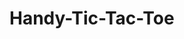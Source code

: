 # Handy-Tic-Tac-Toe
<!--
This project implements a Tic Tac Toe game where the user interacts with the game board using hand gestures captured by a webcam. The game uses MediaPipe for hand tracking and OpenCV for image processing. The game alternates turns between the player and a simple AI, which uses a basic strategy to determine its moves.

## Project Structure

1. **Video Capture and Frame Processing**
    - Opening the webcam
    - Processing video frames
    - Displaying messages on the frame

2. **Game Mechanics**
    - Initializing the game board
    - Drawing the Tic Tac Toe grid and marks
    - Checking win conditions and draws
    - Handling player and computer moves

3. **Hand Gesture Recognition**
    - Using MediaPipe for hand landmark detection
    - Mapping hand gestures to game actions

4. **User Interface**
    - Displaying player name input
    - Managing game state transitions

## Video Capture and Frame Processing

### Opening the Webcam

The webcam is opened using OpenCV to capture real-time video frames for the game.

### Processing Video Frames

Frames are processed to include the Tic Tac Toe grid and user gestures.

### Displaying Messages

Messages such as game results are displayed on the video frame using OpenCV.

## Game Mechanics

### Initializing the Game Board

The game board is initialized with empty cells, and the turn is set to the player.

### Drawing the Tic Tac Toe Grid and Marks

The grid is drawn on the frame, and marks (X or O) are placed based on player and computer moves.

### Checking Win Conditions and Draws

The game checks for win conditions and draws by evaluating the board state after each move.

### Handling Player and Computer Moves

Player moves are detected via hand gestures, and the computer makes moves using a basic strategy.

## Hand Gesture Recognition

### Using MediaPipe for Hand Landmark Detection

MediaPipe is used to detect hand landmarks and track the index finger to determine the cell being pointed at.

### Mapping Hand Gestures to Game Actions

The position of the index finger is mapped to the Tic Tac Toe grid to make moves in the game.

## User Interface

### Displaying Player Name Input

The user is prompted to enter their name before starting the game.

### Managing Game State Transitions

The game handles transitions between player and computer turns, as well as game resets after a win or draw.

## Functions Overview

### Open_Video_Frame()

Opens the webcam for video input.

### display_message(message, frame, position, font_scale, color, thickness)

Displays a message on the video frame.

### get_window_height_and_width()

Gets the dimensions of the screen and calculates window size.

### draw_grid(frame)

Draws the Tic Tac Toe grid on the frame.

### draw_marks(frame, board)

Draws the X and O marks on the Tic Tac Toe board.

### get_cell_number(frame, coordinate_of_index)

Gets the cell number based on the index finger coordinates.

### initialization()

Initializes the game board and turn.

### is_win(board, player_symbol)

Checks for a win condition.

### is_draw(board)

Checks if the game is a draw.

### is_valid_move(board, ri, ci)

Determines if a move is valid.

### computer_move(board, cs, ps)

Determines the computer's move using a basic strategy.

### update_text(key, typed_text)

Updates text based on key presses.

### main()

Main function to run the game.

## Game Flow

1. **Start Game**: Opens the webcam and initializes the game board.
2. **Player Name Input**: Prompts the user to enter their name.
3. **Hand Gesture Detection**: Tracks the index finger to select cells.
4. **Game Turn**: Alternates turns between the player and the computer.
5. **Win/Draw Check**: Checks for win or draw conditions after each move.
6. **Game Reset**: Resets the game after a win or draw.

## Screenshots

### Tic Tac Toe Grid and Marks

![Tic Tac Toe Grid](https://example.com/tic-tac-toe-grid.png)

### Hand Gesture Control

![Hand Gesture](https://example.com/hand-gesture.png)

## References

- [MediaPipe Documentation](https://google.github.io/mediapipe/)
- [OpenCV Documentation](https://docs.opencv.org/)
- [Hand Gesture Recognition with MediaPipe](https://github.com/google/mediapipe)
